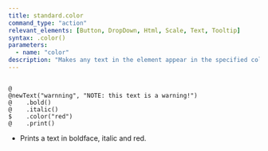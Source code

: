 ```yaml
---
title: standard.color
command_type: "action"
relevant_elements: [Button, DropDown, Html, Scale, Text, Tooltip]
syntax: .color()
parameters:
  - name: "color"
description: "Makes any text in the element appear in the specified color. The `\"color\"` string follows CSS conventions (most common names such as *\"red\"*, *\"blue\"*, ... are valid)"
---
```


<!--more-->

<pre><code class="language-diff-javascript diff-highlight try-true">
@
@newText("warnning", "NOTE: this text is a warning!")
@    .bold()
@    .italic()
$    .color("red")
@    .print()
</code></pre>

+ Prints a text in boldface, italic and red.		
